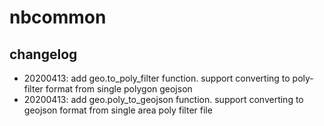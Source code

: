 # nbcommon

## changelog

 - 20200413: add geo.to_poly_filter function. support converting to poly-filter format from single polygon geojson
 - 20200413: add geo.poly_to_geojson function. support converting to geojson format from single area poly filter file

